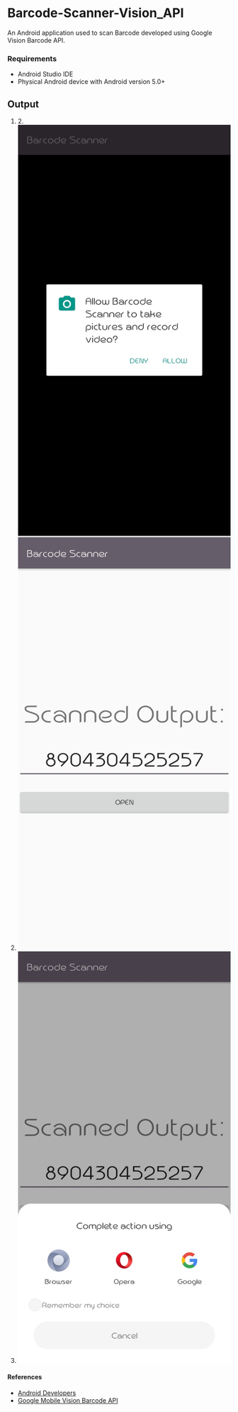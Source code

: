 # Barcode-Scanner-Vision_API
An Android application used to scan Barcode developed using Google Vision Barcode API.
### Requirements
* Android Studio IDE
* Physical Android device with Android version 5.0+
## Output
1. 2.![alt text](https://github.com/sathya5278/Barcode-Scanner-Vision-API/blob/master/Output/permission.jpg "Permission Request and Scanner")
2. ![alt text](https://github.com/sathya5278/Barcode-Scanner-Vision-API/blob/master/Output/output.jpg "Output")
3. ![alt text](https://github.com/sathya5278/Barcode-Scanner-Vision-API/blob/master/Output/openwith.jpg "Browser")
#### References
* [Android Developers](https://developer.android.com/training/basics/firstapp)
* [Google Mobile Vision Barcode API](https://developers.google.com/vision/android/barcodes-overview)
